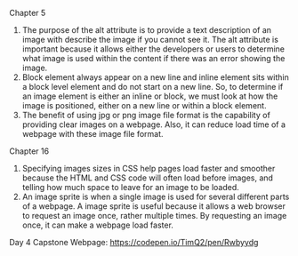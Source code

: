Chapter 5
1. The purpose of the alt attribute is to provide a text description of an image with describe the image if you cannot see it.  The alt attribute is important because it allows either the developers or users to determine what image is used within the content if there was an error showing the image.
2. Block element always appear on a new line and inline element sits within a block level element and do not start on a new line.  So, to determine if an image element is either an inline or block, we must look at how the image is positioned, either on a new line or within a block element.
3. The benefit of using jpg or png image file format is the capability of providing clear images on a webpage.  Also, it can reduce load time of a webpage with these image file format.

Chapter 16
1. Specifying images sizes in CSS help pages load faster and smoother because the HTML and CSS code will often load before images, and telling how much space to leave for an image to be loaded.
2. An image sprite is when a single image is used for several different parts of a webpage.  A image sprite is useful because it allows a web browser to request an image once, rather multiple times. By requesting an image once, it can make a webpage load faster.

Day 4 Capstone Webpage: https://codepen.io/TimQ2/pen/Rwbyydg
